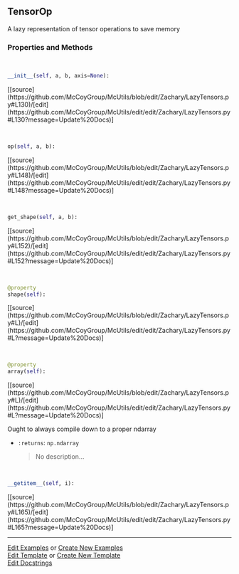 ## <a id="McUtils.Zachary.LazyTensors.TensorOp">TensorOp</a>
A lazy representation of tensor operations to save memory

### Properties and Methods
<a id="McUtils.Zachary.LazyTensors.TensorOp.__init__" class="docs-object-method">&nbsp;</a> 
```python
__init__(self, a, b, axis=None): 
```
<div class="docs-source-link" markdown="1">
[[source](https://github.com/McCoyGroup/McUtils/blob/edit/Zachary/LazyTensors.py#L130)/[edit](https://github.com/McCoyGroup/McUtils/edit/edit/Zachary/LazyTensors.py#L130?message=Update%20Docs)]
</div>

<a id="McUtils.Zachary.LazyTensors.TensorOp.op" class="docs-object-method">&nbsp;</a> 
```python
op(self, a, b): 
```
<div class="docs-source-link" markdown="1">
[[source](https://github.com/McCoyGroup/McUtils/blob/edit/Zachary/LazyTensors.py#L148)/[edit](https://github.com/McCoyGroup/McUtils/edit/edit/Zachary/LazyTensors.py#L148?message=Update%20Docs)]
</div>

<a id="McUtils.Zachary.LazyTensors.TensorOp.get_shape" class="docs-object-method">&nbsp;</a> 
```python
get_shape(self, a, b): 
```
<div class="docs-source-link" markdown="1">
[[source](https://github.com/McCoyGroup/McUtils/blob/edit/Zachary/LazyTensors.py#L152)/[edit](https://github.com/McCoyGroup/McUtils/edit/edit/Zachary/LazyTensors.py#L152?message=Update%20Docs)]
</div>

<a id="McUtils.Zachary.LazyTensors.TensorOp.shape" class="docs-object-method">&nbsp;</a> 
```python
@property
shape(self): 
```
<div class="docs-source-link" markdown="1">
[[source](https://github.com/McCoyGroup/McUtils/blob/edit/Zachary/LazyTensors.py#L)/[edit](https://github.com/McCoyGroup/McUtils/edit/edit/Zachary/LazyTensors.py#L?message=Update%20Docs)]
</div>

<a id="McUtils.Zachary.LazyTensors.TensorOp.array" class="docs-object-method">&nbsp;</a> 
```python
@property
array(self): 
```
<div class="docs-source-link" markdown="1">
[[source](https://github.com/McCoyGroup/McUtils/blob/edit/Zachary/LazyTensors.py#L)/[edit](https://github.com/McCoyGroup/McUtils/edit/edit/Zachary/LazyTensors.py#L?message=Update%20Docs)]
</div>

Ought to always compile down to a proper ndarray
- `:returns`: `np.ndarray`
    >No description...

<a id="McUtils.Zachary.LazyTensors.TensorOp.__getitem__" class="docs-object-method">&nbsp;</a> 
```python
__getitem__(self, i): 
```
<div class="docs-source-link" markdown="1">
[[source](https://github.com/McCoyGroup/McUtils/blob/edit/Zachary/LazyTensors.py#L165)/[edit](https://github.com/McCoyGroup/McUtils/edit/edit/Zachary/LazyTensors.py#L165?message=Update%20Docs)]
</div>





___

[Edit Examples](https://github.com/McCoyGroup/McUtils/edit/edit/ci/examples/McUtils/Zachary/LazyTensors/TensorOp.md) or 
[Create New Examples](https://github.com/McCoyGroup/McUtils/new/edit/?filename=ci/examples/McUtils/Zachary/LazyTensors/TensorOp.md) <br/>
[Edit Template](https://github.com/McCoyGroup/McUtils/edit/edit/ci/docs/McUtils/Zachary/LazyTensors/TensorOp.md) or 
[Create New Template](https://github.com/McCoyGroup/McUtils/new/edit/?filename=ci/docs/templates/McUtils/Zachary/LazyTensors/TensorOp.md) <br/>
[Edit Docstrings](https://github.com/McCoyGroup/McUtils/edit/edit/McUtils/Zachary/LazyTensors.py?message=Update%20Docs)
